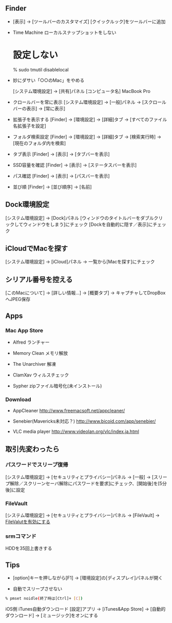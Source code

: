 ## Finder

- [表示] -> [ツールバーのカスタマイズ]
    [クイックルック]をツールバーに追加

- Time Machine ローカルスナップショットをしない
  # 設定しない
  % sudo tmutil disablelocal

- 妙にダサい「○○のMac」をやめる

  [システム環境設定] -> [共有]パネル
    [コンピュータ名] MacBook Pro

- クロールバーを常に表示
  [システム環境設定] -> [一般]パネル -> [スクロールバーの表示] -> [常に表示]

- 拡張子を表示する
  [Finder] -> [環境設定] -> [詳細]タブ -> [すべてのファイル名拡張子を設定]

- フォルダ検索設定
  [Finder] -> [環境設定] -> [詳細]タブ -> [検索実行時] -> [現在のフォルダ内を検索]

- タブ表示
  [Finder] -> [表示] -> [タブバーを表示]

- SSD容量を確認
  [Finder] -> [表示] -> [ステータスバーを表示]

- パス確認
  [Finder] -> [表示] -> [パスバーを表示]

- 並び順
  [Finder] -> [並び順序] -> [名前]

## Dock環境設定
[システム環境設定] -> [Dock]パネル
  [ウィンドウのタイトルバーをダブルクリックしてウィンドウをしまう]にチェック
  [Dockを自動的に隠す／表示]にチェック

## iCloudでMacを探す
[システム環境設定] -> [iCloud]パネル -> 一覧から[Macを探す]にチェック

## シリアル番号を控える
[このMacについて] -> [詳しい情報...] -> [概要タブ] -> キャプチャしてDropBoxへJPEG保存

## Apps

### Mac App Store

- Alfred ランチャー

- Memory Clean メモリ解放

- The Unarchiver 解凍

- ClamXav ウィルスチェック

- Sypher zipファイル暗号化(未インストール)

### Download

- AppCleaner http://www.freemacsoft.net/appcleaner/

- Senebier(Mavericks未対応？) http://www.bicoid.com/app/senebier/

- VLC media player http://www.videolan.org/vlc/index.ja.html

## 取引先変わったら

### パスワードでスリープ復帰
  [システム環境設定] -> [セキュリティとプライバシー]パネル -> [一般] -> [スリープ解除／スクリーンセーバ解除にパスワードを要求]にチェック、[開始後]を[5分後]に設定

### FileVault
  [システム環境設定] -> [セキュリティとプライバシー]パネル -> [FileVault] -> [FileValutを有効にする](鍵クリックが必要)

### srmコマンド
HDDを35回上書きする

## Tips
- [option]キーを押しながら[F1] -> [環境設定]の[ディスプレイ]パネルが開く

- 自動でスリープさせない
```sh
% pmset noidle(終了時は[Ctrl]+ [C])
```

iOS側
  iTunes自動ダウンロード
  [設定]アプリ -> [iTunes&App Store] -> [自動的ダウンロード] -> [ミュージック]をオンにする


